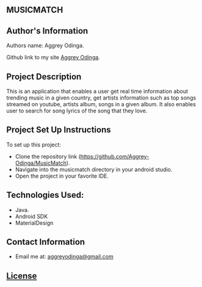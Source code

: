 ## MUSICMATCH

## Author's Information

<p>Authors name: Aggrey Odinga.</p>

Github link to my site [Aggrey Odinga](https://github.com/Aggrey-Odinga).

## Project Description

This is an application that enables a user get real time information about trending music in a given country,
get artists information such as top songs streamed on youtube, artists album, songs in a given album. 
It also enables user to search for song lyrics of the song that they love.

## Project Set Up Instructions

To set up this project:
- Clone the repository link (https://github.com/Aggrey-Odinga/MusicMatch).
- Navigate into the musicmatch directory in your android studio.
- Open the project in your favorite IDE.

## Technologies Used:
- Java.
- Android SDK
- MaterialDesign

## Contact Information

- Email me at: aggreyodinga@gmail.com

## [License](https://github.com/Aggrey-Odinga/MusicMatch/blob/main/LICENSE)
